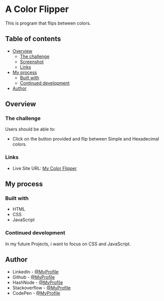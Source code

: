 # A Color Flipper

This is program that flips between colors.

## Table of contents

- [Overview](#overview)
  - [The challenge](#the-challenge)
  - [Screenshot](#screenshot)
  - [Links](#links)
- [My process](#my-process)
  - [Built with](#built-with)
  - [Continued development](#continued-development)
- [Author](#author)


## Overview

### The challenge

Users should be able to:

- Click on the button provided and flip between Simple and Hexadecimal colors.

### Links

- Live Site URL: [My Color Flipper](https://timiscolorflipper.netlify.app/)

## My process

### Built with

- HTML
- CSS 
- JavaScript


### Continued development

In my future Projects, i want to focus on CSS and JavaScript.


## Author

- LinkedIn - [@MyProfile](https://www.linkedin.com/in/timineri-okoko/)
- Github - [@MyProfile](https://github.com/Timineri)
- HashNode - [@MyProfile](https://timineriokoko.hashnode.dev/)
- Stackoverflow - [@MyProfile](https://stackoverflow.com/users/16441054/timineri)
- CodePen - [@MyProfile](https://codepen.io/timineri)

